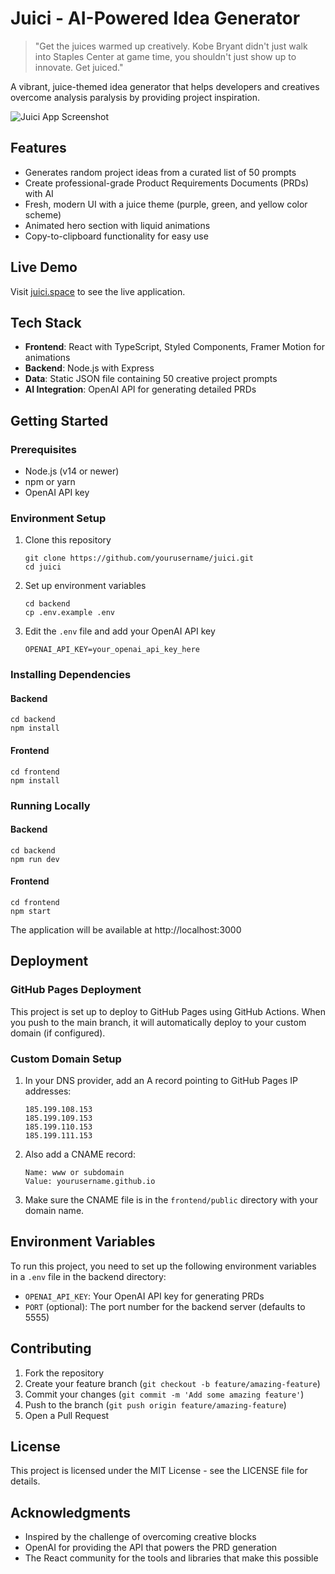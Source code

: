 # Juici - AI-Powered Idea Generator

> "Get the juices warmed up creatively. Kobe Bryant didn't just walk into Staples Center at game time, you shouldn't just show up to innovate. Get juiced."

A vibrant, juice-themed idea generator that helps developers and creatives overcome analysis paralysis by providing project inspiration.

![Juici App Screenshot](https://via.placeholder.com/800x400?text=Juici+App+Screenshot)

## Features

- Generates random project ideas from a curated list of 50 prompts
- Create professional-grade Product Requirements Documents (PRDs) with AI
- Fresh, modern UI with a juice theme (purple, green, and yellow color scheme)
- Animated hero section with liquid animations
- Copy-to-clipboard functionality for easy use

## Live Demo

Visit [juici.space](https://juici.space) to see the live application.

## Tech Stack

- **Frontend**: React with TypeScript, Styled Components, Framer Motion for animations
- **Backend**: Node.js with Express
- **Data**: Static JSON file containing 50 creative project prompts
- **AI Integration**: OpenAI API for generating detailed PRDs

## Getting Started

### Prerequisites

- Node.js (v14 or newer)
- npm or yarn
- OpenAI API key

### Environment Setup

1. Clone this repository
   ```
   git clone https://github.com/yourusername/juici.git
   cd juici
   ```

2. Set up environment variables
   ```
   cd backend
   cp .env.example .env
   ```
   
3. Edit the `.env` file and add your OpenAI API key
   ```
   OPENAI_API_KEY=your_openai_api_key_here
   ```

### Installing Dependencies

#### Backend
```
cd backend
npm install
```

#### Frontend
```
cd frontend
npm install
```

### Running Locally

#### Backend
```
cd backend
npm run dev
```

#### Frontend
```
cd frontend
npm start
```

The application will be available at http://localhost:3000

## Deployment

### GitHub Pages Deployment

This project is set up to deploy to GitHub Pages using GitHub Actions. When you push to the main branch, it will automatically deploy to your custom domain (if configured).

### Custom Domain Setup

1. In your DNS provider, add an A record pointing to GitHub Pages IP addresses:
   ```
   185.199.108.153
   185.199.109.153
   185.199.110.153
   185.199.111.153
   ```

2. Also add a CNAME record:
   ```
   Name: www or subdomain
   Value: yourusername.github.io
   ```

3. Make sure the CNAME file is in the `frontend/public` directory with your domain name.

## Environment Variables

To run this project, you need to set up the following environment variables in a `.env` file in the backend directory:

- `OPENAI_API_KEY`: Your OpenAI API key for generating PRDs
- `PORT` (optional): The port number for the backend server (defaults to 5555)

## Contributing

1. Fork the repository
2. Create your feature branch (`git checkout -b feature/amazing-feature`)
3. Commit your changes (`git commit -m 'Add some amazing feature'`)
4. Push to the branch (`git push origin feature/amazing-feature`)
5. Open a Pull Request

## License

This project is licensed under the MIT License - see the LICENSE file for details.

## Acknowledgments

- Inspired by the challenge of overcoming creative blocks
- OpenAI for providing the API that powers the PRD generation
- The React community for the tools and libraries that make this possible 